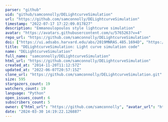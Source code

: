 ```yaml
---
parser: "github"
uid: "github/samconnolly/DELightcurveSimulation"
url: "https://github.com/samconnolly/DELightcurveSimulation"
timestamp: "2022-07-17 17:22:09.017827"
description: "Emmanoulopoulos style lightcurve simulation"
avatar: "https://avatars.githubusercontent.com/u/5765263?v=4"
repo_url: "https://github.com/samconnolly/DELightcurveSimulation"
doi: ["https://ui.adsabs.harvard.edu/abs/2019MNRAS.485.1694D", "https://ui.adsabs.harvard.edu/abs/2015arXiv150306676C", "https://ui.adsabs.harvard.edu/abs/2016ascl.soft02012C/abstract"]
title: "DELightcurveSimulation: Light curve simulation code"
name: "DELightcurveSimulation"
full_name: "samconnolly/DELightcurveSimulation"
html_url: "https://github.com/samconnolly/DELightcurveSimulation"
created_at: "2014-11-20T11:12:57Z"
updated_at: "2022-06-07T20:57:15Z"
clone_url: "https://github.com/samconnolly/DELightcurveSimulation.git"
size: 595
stargazers_count: 19
watchers_count: 19
language: "Python"
open_issues_count: 6
subscribers_count: 5
owner: {"html_url": "https://github.com/samconnolly", "avatar_url": "https://avatars.githubusercontent.com/u/5765263?v=4", "login": "samconnolly", "type": "User"}
date: "2024-03-30 14:19:22.126887"
---
```

